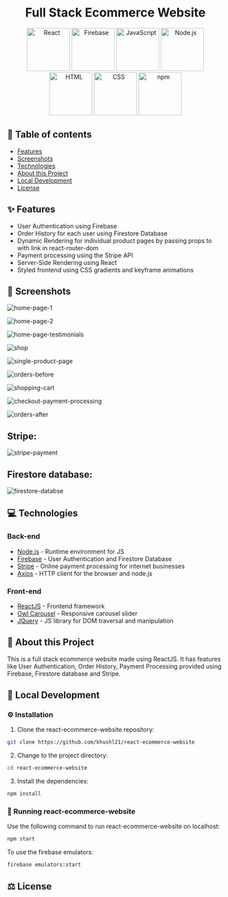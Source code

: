 <h1 align="center">Full Stack Ecommerce Website</h1>

<div align="center">
	<img width="100" src="https://user-images.githubusercontent.com/25181517/183897015-94a058a6-b86e-4e42-a37f-bf92061753e5.png" alt="React" title="React"/>
	<img width="100" src="https://user-images.githubusercontent.com/25181517/189716855-2c69ca7a-5149-4647-936d-780610911353.png" alt="Firebase" title="Firebase"/>
	<img width="100" src="https://user-images.githubusercontent.com/25181517/117447155-6a868a00-af3d-11eb-9cfe-245df15c9f3f.png" alt="JavaScript" title="JavaScript"/>
	<img width="100" src="https://user-images.githubusercontent.com/25181517/183568594-85e280a7-0d7e-4d1a-9028-c8c2209e073c.png" alt="Node.js" title="Node.js"/>
	<img width="100" src="https://user-images.githubusercontent.com/25181517/192158954-f88b5814-d510-4564-b285-dff7d6400dad.png" alt="HTML" title="HTML"/>
	<img width="100" src="https://user-images.githubusercontent.com/25181517/183898674-75a4a1b1-f960-4ea9-abcb-637170a00a75.png" alt="CSS" title="CSS"/>
	<img width="100" src="https://user-images.githubusercontent.com/25181517/121401671-49102800-c959-11eb-9f6f-74d49a5e1774.png" alt="npm" title="npm"/>
</div>


## 📝 Table of contents

- [Features](#-features)
- [Screenshots](#-screenshots)
- [Technologies](#-technologies)
- [About this Project](#-about-this-project)
- [Local Development](#-local-development)
- [License](#-license)

## ✨ Features

- User Authentication using Firebase
- Order History for each user using Firestore Database
- Dynamic Rendering for individual product pages by passing props to with link in react-router-dom
- Payment processing using the Stripe API
- Server-Side Rendering using React
- Styled frontend using CSS gradients and keyframe animations

## 📸 Screenshots

![home-page-1](https://github.com/khushl21/react-ecommerce-website/assets/170312444/1fe2456b-4c58-479d-948e-26ccbf43c1bf)

![home-page-2](https://github.com/khushl21/react-ecommerce-website/assets/170312444/518abec5-7beb-44f2-87cf-1179d6914a3e)

![home-page-testimonials](https://github.com/khushl21/react-ecommerce-website/assets/170312444/233e0855-2980-44c6-bce2-a737acfbbdd7)

![shop](https://github.com/khushl21/react-ecommerce-website/assets/170312444/c6e1cdae-8596-41bf-8039-c4a728f9c072)

![single-product-page](https://github.com/khushl21/react-ecommerce-website/assets/170312444/ad1d0e90-508e-4987-b92b-2f0512476128)

![orders-before](https://github.com/khushl21/react-ecommerce-website/assets/170312444/197fea8c-d9c1-434a-908f-f17d6437bd1d)

![shopping-cart](https://github.com/khushl21/react-ecommerce-website/assets/170312444/31596a94-2090-4fcb-990e-e64116a56d8c)

![checkout-payment-processing](https://github.com/khushl21/react-ecommerce-website/assets/170312444/0ceace16-0178-407b-8b59-5c0840bb5339)

![orders-after](https://github.com/khushl21/react-ecommerce-website/assets/170312444/f0e9bab8-a0fb-4a3e-aa4a-0d2b2b313004)

<h2>Stripe:</h2>

![stripe-payment](https://github.com/khushl21/react-ecommerce-website/assets/170312444/6fe578fb-20f7-4086-b357-f714d2e0408b)

<h2>Firestore database:</h2>

![firestore-databse](https://github.com/khushl21/react-ecommerce-website/assets/170312444/c606d394-e4c5-421f-8358-ca6046a8676a)

## 💻 Technologies

### Back-end
- [Node.js](https://nodejs.org/en/) - Runtime environment for JS
- [Firebase](https://firebase.google.com/) - User Authentication and Firestore Database
- [Stripe](https://stripe.com/) - Online payment processing for internet businesses
- [Axios](https://axios-http.com/) - HTTP client for the browser and node.js
  
### Front-end
- [ReactJS](https://reactjs.org/) - Frontend framework
- [Owl Carousel](https://owlcarousel2.github.io/OwlCarousel2/) - Responsive carousel slider
- [JQuery](https://jquery.com/) - JS library for DOM traversal and manipulation

## 📙 About this Project

This is a full stack ecommerce website made using ReactJS. It has features like User Authentication, Order History, Payment Processing provided using Firebase, Firestore database and Stripe.

## 🚀 Local Development

### ⚙️ Installation

1. Clone the react-ecommerce-website repository:

```sh
git clone https://github.com/khushl21/react-ecommerce-website
```

2. Change to the project directory:

```sh
cd react-ecommerce-website
```

3. Install the dependencies:

```sh
npm install
```

### 🤖 Running react-ecommerce-website

Use the following command to run react-ecommerce-website on localhost:

```sh
npm start
```

To use the firebase emulators:

```sh
firebase emulators:start
```

## ⚖️ License
